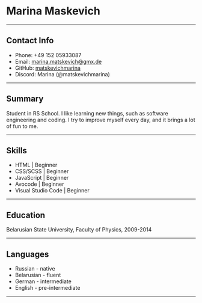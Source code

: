 # Marina Maskevich

---
## Contact Info 

* Phone: +49 152 05933087
* Email: [marina.matskevich@gmx.de](mailto:marina.matskevich@gmx.de)
* GitHub: [matskevichmarina](https://github.com/matskevichmarina)
* Discord: Marina (@matskevichmarina)

---

## Summary

Student in RS School. I like learning new things, such as software engineering and coding. I try to improve myself every day, and it brings a lot of fun to me.

---

## Skills

* HTML | Beginner
* CSS/SCSS | Beginner
* JavaScript | Beginner
* Avocode | Beginner
* Visual Studio Code | Beginner

---

## Education

Belarusian State University, Faculty of Physics, 2009-2014

---

## Languages

* Russian - native
* Belarusian - fluent
* German - intermediate
* English - pre-intermediate

---